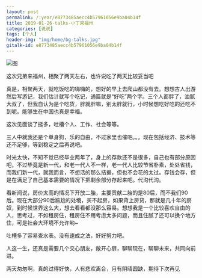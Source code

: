 ```yaml
---
layout: post
permalink: /:year/e8773485aecc4b57961056e9ba04b14f
title: 2019-01-26-talks-小丁来福州
categories: [说说]
tags: [个人]
header-img: "img/home/bg-talks.jpg"
gitalk-id: e8773485aecc4b57961056e9ba04b14f
---
```


![图](http://image.linxingyang.net/image/note/2019/2019-01-26-talks/pic.jpg)

这次兄弟来福州，相聚了两天左右，也许说吃了两天比较妥当吧

真是，相聚两天，就吃饭吃的嗨嗨的，想好的早上去爬山都没有去。想想古人出游然后写游记，我们估计就写个吃记，通篇就是“好吃”两个字。三个人都胖了，油腻大叔了，但我自认为是个吃货，胖就胖嘛，别太胖就行，小时候想吃好吃的还吃不到呢。能够生在中国也真是幸福。

这次见面谈了挺多，吐槽个人、工作、社会等等。

三人中就我还是个单身狗，乐的自由，不过家里也催吧。。。现在包括经济、技术等还不足够，等到稳定之后再说吧。

时光太快，不知不觉已经毕业两年了，身上的存款还不是很多，自己也有部分原因吧，不过毕竟是新一代，和老一代人不一样，老一代人比较节省朴素，处处省钱，而我们新一代，就我而言，不想活的那么拮据，但也不会花的太过。存钱会存，但是在满足了自己基本需要的情况下把剩余部分存起来吧。代沟代沟。

看新闻说，房价太高的情况下开放二胎，主要贡献二胎的是80后，而不我们90后。现在大部分90后尴尬的处境，买不起房，如果背上房贷，那就是几十年的房奴，到时候世界这么大，想去看看都没那么容易。想想我是一个比较喜欢自由的人，思考过，不如租房住，租房住不用考虑太多问题，而且住腻了还可以换个地方住，可是社会大环境不允许哟~


吐槽多了容易查水表。没有速成之法，好好努力吧。

人这一生，还真是需要几个交心朋友，敞开心扉，聊聊现在，聊聊未来，共同向前进。


两天匆匆啊，真的过得好快，人有悲欢离合，月有阴晴圆缺，期待下次再见

